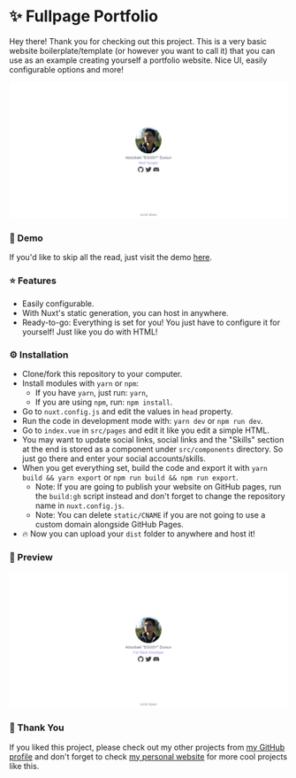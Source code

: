 # ✨ Fullpage Portfolio

Hey there! Thank you for checking out this project. This is a very basic website boilerplate/template (or however you want to call it) that you can use as an example creating yourself a portfolio website. Nice UI, easily configurable options and more!

![first-page](./images/first-page.png)

### 🔧 Demo

If you'd like to skip all the read, just visit the demo [here](https://eggsy.js.org).

### ⭐ Features

- Easily configurable.
- With Nuxt's static generation, you can host in anywhere.
- Ready-to-go: Everything is set for you! You just have to configure it for yourself! Just like you do with HTML!

### ⚙ Installation

- Clone/fork this repository to your computer.
- Install modules with `yarn` or `npm`:
    - If you have `yarn`, just run: `yarn`,
    - If you are using `npm`, run: `npm install`.
- Go to `nuxt.config.js` and edit the values in `head` property.
- Run the code in development mode with: `yarn dev` or `npm run dev`.
- Go to `index.vue` in `src/pages` and edit it like you edit a simple HTML.
- You may want to update social links, social links and the "Skills" section at the end is stored as a component under `src/components` directory. So just go there and enter your social accounts/skills.
- When you get everything set, build the code and export it with `yarn build && yarn export` or `npm run build && npm run export`.
    - Note: If you are going to publish your website on GitHub pages, run the `build:gh` script instead and don't forget to change the repository name in `nuxt.config.js`.
    - Note: You can delete `static/CNAME` if you are not going to use a custom domain alongside GitHub Pages.
- 🔥 Now you can upload your `dist` folder to anywhere and host it!

### 🤩 Preview

![demo-gif](./images/demo.gif)

### 🙏 Thank You

If you liked this project, please check out my other projects from [my GitHub profile](https://github.com/eggsydev) and don't forget to check [my personal website](https://eggsy.xyz) for more cool projects like this.
